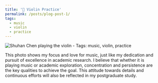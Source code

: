 ```yaml
---
title: '🎻 Violin Practice'
permalink: /posts/plog-post-1/
tags:
  - music
  - violin
  - practice
---
```


![Shuhan Chen playing the violin - Tags: music, violin, practice](/images/IMG_3808.png)

This photo shows my focus and love for music, just like my dedication and pursuit of excellence in academic research. I believe that whether it is playing music or academic exploration, concentration and persistence are the key qualities to achieve the goal. This attitude towards details and continuous efforts will also be reflected in my postgraduate study.
